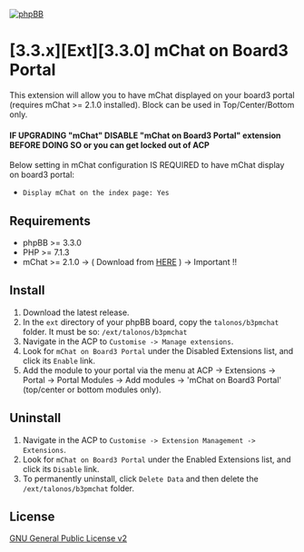 [![phpBB](https://www.phpbb-es.com/foro/styles/flat-style/theme/images/logo_new_small.png)](https://www.phpbb-es.com)
# [3.3.x][Ext][3.3.0] mChat on Board3 Portal
This extension will allow you to have mChat displayed on your board3 portal (requires mChat >= 2.1.0 installed).
Block can be used in Top/Center/Bottom only.

#### IF UPGRADING "mChat" DISABLE "mChat on Board3 Portal" extension BEFORE DOING SO or you can get locked out of ACP

Below setting in mChat configuration IS REQUIRED to have mChat display on board3 portal:

   - `Display mChat on the index page: Yes`

## Requirements
* phpBB >= 3.3.0
* PHP >= 7.1.3
* mChat >= 2.1.0 -> ( Download from [HERE](https://www.phpbb.com/customise/db/extension/mchat_extension/) ) -> Important !!

## Install
1. Download the latest release.
2. In the `ext` directory of your phpBB board, copy the `talonos/b3pmchat` folder. It must be so: `/ext/talonos/b3pmchat`
4. Navigate in the ACP to `Customise -> Manage extensions`.
5. Look for `mChat on Board3 Portal` under the Disabled Extensions list, and click its `Enable` link.
6. Add the module to your portal via the menu at ACP -> Extensions -> Portal -> Portal Modules -> Add modules -> 'mChat on Board3 Portal' (top/center or bottom modules only).

## Uninstall
1. Navigate in the ACP to `Customise -> Extension Management -> Extensions`.
2. Look for `mChat on Board3 Portal` under the Enabled Extensions list, and click its `Disable` link.
3. To permanently uninstall, click `Delete Data` and then delete the `/ext/talonos/b3pmchat` folder.

## License
[GNU General Public License v2](http://opensource.org/licenses/GPL-2.0)
